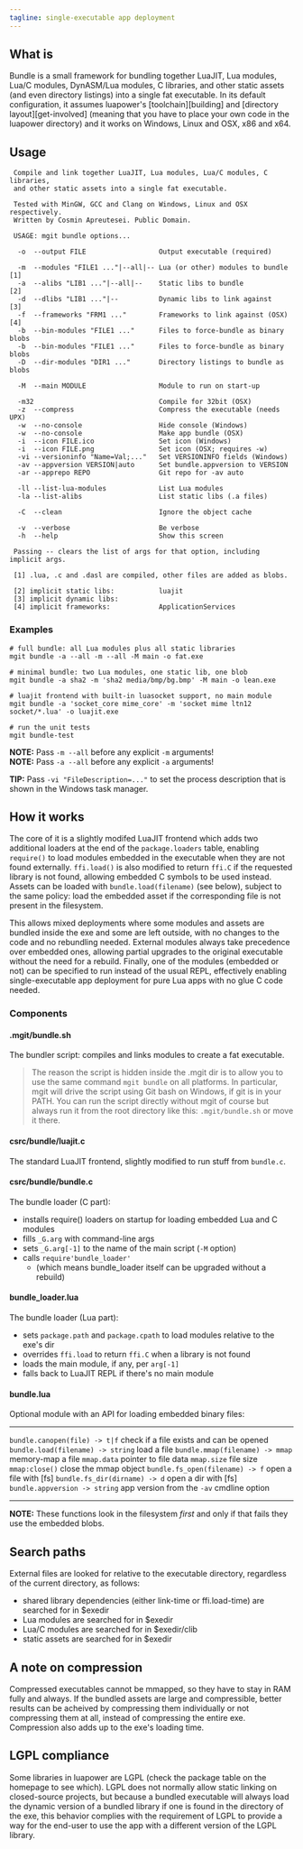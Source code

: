 ```yaml
---
tagline: single-executable app deployment
---
```


## What is

Bundle is a small framework for bundling together LuaJIT, Lua modules,
Lua/C modules, DynASM/Lua modules, C libraries, and other static assets
(and even directory listings) into a single fat executable. In its default
configuration, it assumes luapower's [toolchain][building] and
[directory layout][get-involved] (meaning that you have to place your own
code in the luapower directory) and it works on Windows, Linux and OSX,
x86 and x64.

## Usage

~~~
 Compile and link together LuaJIT, Lua modules, Lua/C modules, C libraries,
 and other static assets into a single fat executable.

 Tested with MinGW, GCC and Clang on Windows, Linux and OSX respectively.
 Written by Cosmin Apreutesei. Public Domain.

 USAGE: mgit bundle options...

  -o  --output FILE                  Output executable (required)

  -m  --modules "FILE1 ..."|--all|-- Lua (or other) modules to bundle [1]
  -a  --alibs "LIB1 ..."|--all|--    Static libs to bundle            [2]
  -d  --dlibs "LIB1 ..."|--          Dynamic libs to link against     [3]
  -f  --frameworks "FRM1 ..."        Frameworks to link against (OSX) [4]
  -b  --bin-modules "FILE1 ..."      Files to force-bundle as binary blobs
  -b  --bin-modules "FILE1 ..."      Files to force-bundle as binary blobs
  -D  --dir-modules "DIR1 ..."       Directory listings to bundle as blobs

  -M  --main MODULE                  Module to run on start-up

  -m32                               Compile for 32bit (OSX)
  -z  --compress                     Compress the executable (needs UPX)
  -w  --no-console                   Hide console (Windows)
  -w  --no-console                   Make app bundle (OSX)
  -i  --icon FILE.ico                Set icon (Windows)
  -i  --icon FILE.png                Set icon (OSX; requires -w)
  -vi --versioninfo "Name=Val;..."   Set VERSIONINFO fields (Windows)
  -av --appversion VERSION|auto      Set bundle.appversion to VERSION
  -ar --apprepo REPO                 Git repo for -av auto

  -ll --list-lua-modules             List Lua modules
  -la --list-alibs                   List static libs (.a files)

  -C  --clean                        Ignore the object cache

  -v  --verbose                      Be verbose
  -h  --help                         Show this screen

 Passing -- clears the list of args for that option, including implicit args.

 [1] .lua, .c and .dasl are compiled, other files are added as blobs.

 [2] implicit static libs:           luajit
 [3] implicit dynamic libs:
 [4] implicit frameworks:            ApplicationServices

~~~


### Examples

~~~
# full bundle: all Lua modules plus all static libraries
mgit bundle -a --all -m --all -M main -o fat.exe

# minimal bundle: two Lua modules, one static lib, one blob
mgit bundle -a sha2 -m 'sha2 media/bmp/bg.bmp' -M main -o lean.exe

# luajit frontend with built-in luasocket support, no main module
mgit bundle -a 'socket_core mime_core' -m 'socket mime ltn12 socket/*.lua' -o luajit.exe

# run the unit tests
mgit bundle-test
~~~

__NOTE:__ Pass `-m --all` before any explicit `-m` arguments!<br>
__NOTE:__ Pass `-a --all` before any explicit `-a` arguments!

__TIP:__ Pass `-vi "FileDescription=..."` to set the process description
that is shown in the Windows task manager.

## How it works

The core of it is a slightly modifed LuaJIT frontend which adds two
additional loaders at the end of the `package.loaders` table, enabling
`require()` to load modules embedded in the executable when they are
not found externally. `ffi.load()` is also modified to return `ffi.C` if
the requested library is not found, allowing embedded C symbols to be used
instead. Assets can be loaded with `bundle.load(filename)` (see below),
subject to the same policy: load the embedded asset if the corresponding
file is not present in the filesystem.

This allows mixed deployments where some modules and assets are bundled
inside the exe and some are left outside, with no changes to the code and no
rebundling needed. External modules always take precedence over embedded ones,
allowing partial upgrades to the original executable without the need for a
rebuild. Finally, one of the modules (embedded or not) can be specified
to run instead of the usual REPL, effectively enabling single-executable
app deployment for pure Lua apps with no glue C code needed.

### Components

#### .mgit/bundle.sh

The bundler script: compiles and links modules to create a fat executable.

> The reason the script is hidden inside the .mgit dir is to allow you to
use the same command `mgit bundle` on all platforms. In particular, mgit
will drive the script using Git bash on Windows, if git is in your PATH.
You can run the script directly without mgit of course but always run it
from the root directory like this: `.mgit/bundle.sh` or move it there.

#### csrc/bundle/luajit.c

The standard LuaJIT frontend, slightly modified to run stuff from `bundle.c`.

#### csrc/bundle/bundle.c

The bundle loader (C part):

  * installs require() loaders on startup for loading embedded Lua
  and C modules
  * fills `_G.arg` with command-line args
  * sets `_G.arg[-1]` to the name of the main script (`-M` option)
  * calls `require'bundle_loader'`
    * (which means bundle_loader itself can be upgraded without a rebuild)

#### bundle_loader.lua

The bundle loader (Lua part):

  * sets `package.path` and `package.cpath` to load modules relative
  to the exe's dir
  * overrides `ffi.load` to return `ffi.C` when a library is not found
  * loads the main module, if any, per `arg[-1]`
  * falls back to LuaJIT REPL if there's no main module

#### bundle.lua

Optional module with an API for loading embedded binary files:

----------------------------------------- -------------------------------------------------
`bundle.canopen(file) -> t|f`             check if a file exists and can be opened
`bundle.load(filename) -> string`         load a file
`bundle.mmap(filename) -> mmap`           memory-map a file
`mmap.data`                               pointer to file data
`mmap.size`                               file size
`mmap:close()`                            close the mmap object
`bundle.fs_open(filename) -> f`           open a file with [fs]
`bundle.fs_dir(dirname) -> d`             open a dir with [fs]
`bundle.appversion -> string`             app version from the `-av` cmdline option
----------------------------------------- -------------------------------------------------

__NOTE:__ These functions look in the filesystem _first_ and only if that
fails they use the embedded blobs.


## Search paths

External files are looked for relative to the executable directory,
regardless of the current directory, as follows:

  * shared library dependencies (either link-time or ffi.load-time) are
  searched for in $exedir
  * Lua modules are searched for in $exedir
  * Lua/C modules are searched for in $exedir/clib
  * static assets are searched for in $exedir


## A note on compression

Compressed executables cannot be mmapped, so they have to stay in RAM
fully and always. If the bundled assets are large and compressible,
better results can be acheived by compressing them individually or not
compressing them at all, instead of compressing the entire exe.
Compression also adds up to the exe's loading time.


## LGPL compliance

Some libraries in luapower are LGPL (check the package table on the homepage
to see which). LGPL does not normally allow static linking on closed-source
projects, but because a bundled executable will always load the dynamic
version of a bundled library if one is found in the directory of the exe,
this behavior complies with the requirement of LGPL to provide a way for
the end-user to use the app with a different version of the LGPL library.

